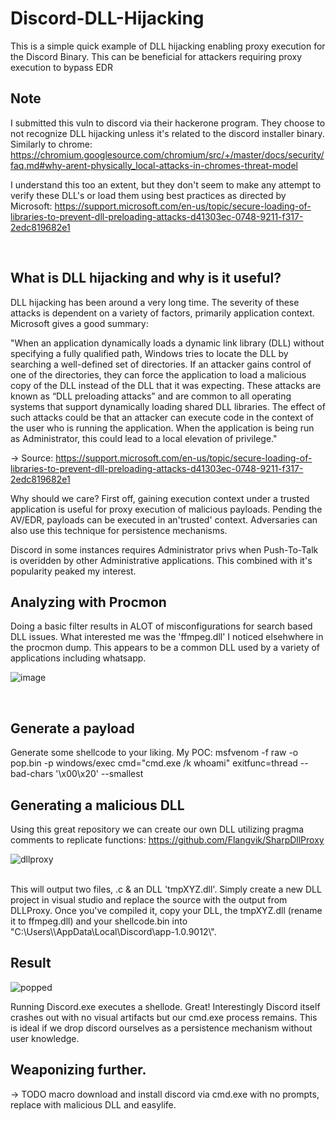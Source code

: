 # Discord-DLL-Hijacking
This is a simple quick example of DLL hijacking enabling proxy execution for the Discord Binary. This can be beneficial for attackers requiring proxy execution to bypass EDR

## Note
I submitted this vuln to discord via their hackerone program. They choose to not recognize DLL hijacking unless it's related to the discord installer binary. 
Similarly to chrome: https://chromium.googlesource.com/chromium/src/+/master/docs/security/faq.md#why-arent-physically_local-attacks-in-chromes-threat-model

I understand this too an extent, but they don't seem to make any attempt to verify these DLL's or load them using best practices as directed by Microsoft: 
https://support.microsoft.com/en-us/topic/secure-loading-of-libraries-to-prevent-dll-preloading-attacks-d41303ec-0748-9211-f317-2edc819682e1

</br>

## What is DLL hijacking and why is it useful? 

DLL hijacking has been around a very long time. The severity of these attacks is dependent on a variety of factors, primarily application context. 
Microsoft gives a good summary: 

"When an application dynamically loads a dynamic link library (DLL) without specifying a fully qualified path, Windows tries to locate the DLL by searching a well-defined set of directories. If an attacker gains control of one of the directories, they can force the application to load a malicious copy of the DLL instead of the DLL that it was expecting. These attacks are known as “DLL preloading attacks” and are common to all operating systems that support dynamically loading shared DLL libraries. The effect of such attacks could be that an attacker can execute code in the context of the user who is running the application. When the application is being run as Administrator, this could lead to a local elevation of privilege." 

-> Source: https://support.microsoft.com/en-us/topic/secure-loading-of-libraries-to-prevent-dll-preloading-attacks-d41303ec-0748-9211-f317-2edc819682e1 

Why should we care? 
First off, gaining execution context under a trusted application is useful for proxy execution of malicious payloads. Pending the AV/EDR, payloads can be executed in an'trusted' context. Adversaries can also use this technique for persistence mechanisms.

Discord in some instances requires Administrator privs when Push-To-Talk is overidden by other Administrative applications. This combined with it's popularity peaked my interest.


## Analyzing with Procmon 

Doing a basic filter results in ALOT of misconfigurations for search based DLL issues. What interested me was the 'ffmpeg.dll' I noticed elsehwhere in the procmon dump. This appears to be a common DLL used by a variety of applications including whatsapp. 

![image](https://user-images.githubusercontent.com/46195001/231240214-d6421d61-a458-4104-8591-03f38f26d2d4.png)

</br> 


## Generate a payload 
Generate some shellcode to your liking. My POC: msfvenom -f raw -o pop.bin -p windows/exec cmd="cmd.exe /k whoami" exitfunc=thread --bad-chars '\x00\x20\' --smallest

## Generating a malicious DLL 

Using this great repository we can create our own DLL utilizing pragma comments to replicate functions: 
https://github.com/Flangvik/SharpDllProxy 

![dllproxy](https://user-images.githubusercontent.com/46195001/232322708-9f158799-c850-4a69-b69b-ad7372cbec1b.png)

<br> 
This will output two files, .c & an DLL 'tmpXYZ.dll'. Simply create a new DLL project in visual studio and replace the source with the output from DLLProxy. 
Once you've compiled it, copy your DLL, the tmpXYZ.dll (rename it to ffmpeg.dll) and your shellcode.bin into "C:\Users\<user>\AppData\Local\Discord\app-1.0.9012\". 

## Result 
![popped](https://user-images.githubusercontent.com/46195001/232325180-3ec3af99-d5f9-4c8c-935c-fd7d3c0ece51.png)

Running Discord.exe executes a shellode. Great! Interestingly Discord itself crashes out with no visual artifacts but our cmd.exe process remains. This is ideal if we drop discord ourselves as a persistence mechanism without user knowledge. 

## Weaponizing further. 

-> TODO macro download and install discord via cmd.exe with no prompts, replace with malicious DLL and easylife. 

 




